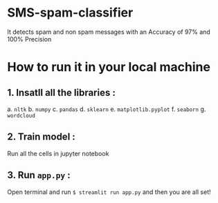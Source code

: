 # SMS-spam-classifier
It detects spam and non spam messages with an Accuracy of 97% and 100% Precision

# How to run it in your local machine

## 1. Insatll all the libraries :
   a. `nltk` 
   b. `numpy`
   c. `pandas`
   d. `sklearn`
   e. `matplotlib.pyplot`
   f. `seaborn`
   g. `wordcloud` 
   
## 2. Train model : 
  Run all the cells in jupyter notebook 
  
## 3. Run `app.py` : 
   Open terminal and run `$ streamlit run app.py` and then you are all set!
   
   
   
   
   
 
